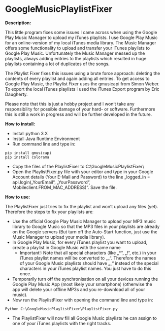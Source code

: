 # GoogleMusicPlaylistFixer

**Description:**

This little program fixes some issues I came across when using the Google Play Music Manager to upload my iTunes playlists. I use Google Play Music for an online-version of my local iTunes media library. The Music Manager offers some functionality to upload and transfer your iTunes playlists to Google Play Music. Unfortunately the Music Manager messed up the playlists, always adding entries to the playlists which resulted in huge playlists containing a lot of duplicates of the songs.

The Playlist Fixer fixes this issues using a brute force approach: deleting the contents of every playlist and again adding all entries. To get access to Google Play Music, the Playlist Fixer uses the gmusicapi from Simon Weber. To export the local iTunes playlists I used the iTunes Export program by Eric Daugherty.

Please note that this is just a hobby project and I won’t take any responsibility for possible damage of your hard- or software. Furthermore this is still a work in progress and will be further developed in the future.

**How to install:**
- Install python 3.X
- Install Java Runtime Environment
- Run command line and type in:
```
pip install gmusicapi
pip install colorama
```

- Copy the files of the PlaylistFixer to C:\GoogleMusicPlaylistFixer\
- Open the PlaylistFixer.py file with your editor and type in your Google Account details (Your E-Mail and Password) to the line „logged_in = api.login(„YourEmail“, „YourPassword“, Mobileclient.FROM_MAC_ADDRESS)“. Save the file.

**How to use:**

The PlaylistFixer just tries to fix the playlist and won’t upload any files (yet). Therefore the steps to fix your playlists are:
- Use the official Google Play Music Manager to upload your MP3 music library to Google Music so that the MP3 files in your playlists are already on the Google servers (But turn off the Auto-Start function, just use the Music Manager to upload your media library).
- In Google Play Music, for every iTunes playlist you want to upload, create a playlist in Google Music with the same name
  - Important!: Note that all special characters (like „*“, „!“, etc.) in your iTunes playlist names will be converted to „\_“. Therefore the names of your Google Music playlists should have „\_“ instead of the special characters in your iTunes playlist names. You just have to do this once.
- Temporarily turn off the synchronisation on all your devices running the Google Play Music App (most likely your smartphone) (otherwise the app will delete your offline MP3s and you re-download all of your music).
- Now run the PlaylistFixer with opening the command line and type in:
```
Python C:\GoogleMusicPlaylistFixer\PlaylistFixer.py
```
- The PlaylistFixer will now fill all Google Music playlists he can assign to one of your iTunes playlists with the right tracks.
